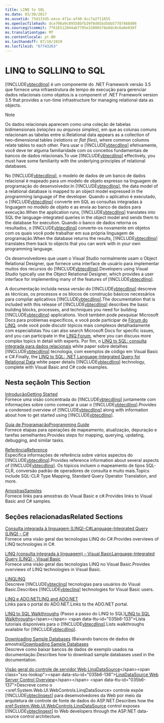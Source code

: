 ```yaml
---
title: LINQ to SQL
ms.date: 03/30/2017
ms.assetid: 73d13345-eece-471a-af40-4cc7a2f11655
ms.openlocfilehash: dce706a9c09558bfb39f0d65bd56b57787488d06
ms.sourcegitcommit: 7f616512044ab7795e32806578e8dc0c6a0e038f
ms.translationtype: MT
ms.contentlocale: pt-BR
ms.lasthandoff: 07/10/2019
ms.locfileid: "67743263"
---
```

# <a name="linq-to-sql"></a><span data-ttu-id="035b6-102">LINQ to SQL</span><span class="sxs-lookup"><span data-stu-id="035b6-102">LINQ to SQL</span></span>
[!INCLUDE[vbtecdlinq](../../../../../../includes/vbtecdlinq-md.md)] <span data-ttu-id="035b6-103">é um componente do .NET Framework versão 3.5 que fornece uma infraestrutura de tempo de execução para gerenciar dados relacionais como objetos.</span><span class="sxs-lookup"><span data-stu-id="035b6-103">is a component of .NET Framework version 3.5 that provides a run-time infrastructure for managing relational data as objects.</span></span>  
  
> [!NOTE]
>  <span data-ttu-id="035b6-104">Os dados relacionais aparecem como uma coleção de tabelas bidimensionais (*relações* ou *arquivos simples*), em que as colunas comuns relacionam as tabelas entre si.</span><span class="sxs-lookup"><span data-stu-id="035b6-104">Relational data appears as a collection of two-dimensional tables (*relations* or *flat files*), where common columns relate tables to each other.</span></span> <span data-ttu-id="035b6-105">Para usar o [!INCLUDE[vbtecdlinq](../../../../../../includes/vbtecdlinq-md.md)] efetivamente, você deve ter alguma familiaridade com os conceitos fundamentais de bancos de dados relacionais.</span><span class="sxs-lookup"><span data-stu-id="035b6-105">To use [!INCLUDE[vbtecdlinq](../../../../../../includes/vbtecdlinq-md.md)] effectively, you must have some familiarity with the underlying principles of relational databases.</span></span>  
  
 <span data-ttu-id="035b6-106">No [!INCLUDE[vbtecdlinq](../../../../../../includes/vbtecdlinq-md.md)], o modelo de dados de um banco de dados relacional é mapeado para um modelo de objeto expresso na linguagem de programação do desenvolvedor.</span><span class="sxs-lookup"><span data-stu-id="035b6-106">In [!INCLUDE[vbtecdlinq](../../../../../../includes/vbtecdlinq-md.md)], the data model of a relational database is mapped to an object model expressed in the programming language of the developer.</span></span> <span data-ttu-id="035b6-107">Quando o aplicativo é executado, o [!INCLUDE[vbtecdlinq](../../../../../../includes/vbtecdlinq-md.md)] converte em SQL as consultas integradas à linguagem no modelo de objeto e as envia ao banco de dados para execução.</span><span class="sxs-lookup"><span data-stu-id="035b6-107">When the application runs, [!INCLUDE[vbtecdlinq](../../../../../../includes/vbtecdlinq-md.md)] translates into SQL the language-integrated queries in the object model and sends them to the database for execution.</span></span> <span data-ttu-id="035b6-108">Quando o banco de dados retorna os resultados, o [!INCLUDE[vbtecdlinq](../../../../../../includes/vbtecdlinq-md.md)] converte-os novamente em objetos com os quais você pode trabalhar em sua própria linguagem de programação.</span><span class="sxs-lookup"><span data-stu-id="035b6-108">When the database returns the results, [!INCLUDE[vbtecdlinq](../../../../../../includes/vbtecdlinq-md.md)] translates them back to objects that you can work with in your own programming language.</span></span>  
  
 <span data-ttu-id="035b6-109">Os desenvolvedores que usam o Visual Studio normalmente usam o Object Relational Designer, que fornece uma interface de usuário para implementar muitos dos recursos do [!INCLUDE[vbtecdlinq](../../../../../../includes/vbtecdlinq-md.md)].</span><span class="sxs-lookup"><span data-stu-id="035b6-109">Developers using Visual Studio typically use the Object Relational Designer, which provides a user interface for implementing many of the features of [!INCLUDE[vbtecdlinq](../../../../../../includes/vbtecdlinq-md.md)].</span></span>  
  
 <span data-ttu-id="035b6-110">A documentação incluída nessa versão do [!INCLUDE[vbtecdlinq](../../../../../../includes/vbtecdlinq-md.md)] descreve as técnicas, os processos e os blocos de construção básicos necessários para compilar aplicativos [!INCLUDE[vbtecdlinq](../../../../../../includes/vbtecdlinq-md.md)].</span><span class="sxs-lookup"><span data-stu-id="035b6-110">The documentation that is included with this release of [!INCLUDE[vbtecdlinq](../../../../../../includes/vbtecdlinq-md.md)] describes the basic building blocks, processes, and techniques you need for building [!INCLUDE[vbtecdlinq](../../../../../../includes/vbtecdlinq-md.md)] applications.</span></span> <span data-ttu-id="035b6-111">Você também pode pesquisar Microsoft Docs para problemas específicos, e você pode participar de [Fórum do LINQ](https://go.microsoft.com/fwlink/?LinkId=76488), onde você pode discutir tópicos mais complexos detalhadamente com especialistas.</span><span class="sxs-lookup"><span data-stu-id="035b6-111">You can also search Microsoft Docs for specific issues, and you can participate in the [LINQ Forum](https://go.microsoft.com/fwlink/?LinkId=76488), where you can discuss more complex topics in detail with experts.</span></span> <span data-ttu-id="035b6-112">Por fim, o [LINQ to SQL: consulta integrada para dados relacionais](https://go.microsoft.com/fwlink/?LinkId=93205) white paper sobre detalhes [!INCLUDE[vbtecdlinq](../../../../../../includes/vbtecdlinq-md.md)] tecnologia, com exemplos de código em Visual Basic e C#.</span><span class="sxs-lookup"><span data-stu-id="035b6-112">Finally, the [LINQ to SQL: .NET Language-Integrated Query for Relational Data](https://go.microsoft.com/fwlink/?LinkId=93205) white paper details [!INCLUDE[vbtecdlinq](../../../../../../includes/vbtecdlinq-md.md)] technology, complete with Visual Basic and C# code examples.</span></span>  
  
## <a name="in-this-section"></a><span data-ttu-id="035b6-113">Nesta seção</span><span class="sxs-lookup"><span data-stu-id="035b6-113">In This Section</span></span>  
 [<span data-ttu-id="035b6-114">Introdução</span><span class="sxs-lookup"><span data-stu-id="035b6-114">Getting Started</span></span>](../../../../../../docs/framework/data/adonet/sql/linq/getting-started.md)  
 <span data-ttu-id="035b6-115">Fornece uma visão concentrada do [!INCLUDE[vbtecdlinq](../../../../../../includes/vbtecdlinq-md.md)] juntamente com informações sobre como começar a usar o [!INCLUDE[vbtecdlinq](../../../../../../includes/vbtecdlinq-md.md)].</span><span class="sxs-lookup"><span data-stu-id="035b6-115">Provides a condensed overview of [!INCLUDE[vbtecdlinq](../../../../../../includes/vbtecdlinq-md.md)] along with information about how to get started using [!INCLUDE[vbtecdlinq](../../../../../../includes/vbtecdlinq-md.md)].</span></span>  
  
 [<span data-ttu-id="035b6-116">Guia de Programação</span><span class="sxs-lookup"><span data-stu-id="035b6-116">Programming Guide</span></span>](../../../../../../docs/framework/data/adonet/sql/linq/programming-guide.md)  
 <span data-ttu-id="035b6-117">Fornece etapas para operações de mapeamento, atualização, depuração e tarefas semelhantes.</span><span class="sxs-lookup"><span data-stu-id="035b6-117">Provides steps for mapping, querying, updating, debugging, and similar tasks.</span></span>  
  
 [<span data-ttu-id="035b6-118">Referência</span><span class="sxs-lookup"><span data-stu-id="035b6-118">Reference</span></span>](../../../../../../docs/framework/data/adonet/sql/linq/reference.md)  
 <span data-ttu-id="035b6-119">Especifica informações de referência sobre vários aspectos do [!INCLUDE[vbtecdlinq](../../../../../../includes/vbtecdlinq-md.md)].</span><span class="sxs-lookup"><span data-stu-id="035b6-119">Provides reference information about several aspects of [!INCLUDE[vbtecdlinq](../../../../../../includes/vbtecdlinq-md.md)].</span></span> <span data-ttu-id="035b6-120">Os tópicos incluem o mapeamento de tipos SQL-CLR, conversão padrão de operadores de consulta e muito mais.</span><span class="sxs-lookup"><span data-stu-id="035b6-120">Topics include SQL-CLR Type Mapping, Standard Query Operator Translation, and more.</span></span>  
  
 [<span data-ttu-id="035b6-121">Amostras</span><span class="sxs-lookup"><span data-stu-id="035b6-121">Samples</span></span>](../../../../../../docs/framework/data/adonet/sql/linq/samples.md)  
 <span data-ttu-id="035b6-122">Fornece links para amostras do Visual Basic e c#.</span><span class="sxs-lookup"><span data-stu-id="035b6-122">Provides links to Visual Basic and C# samples.</span></span>  
  
## <a name="related-sections"></a><span data-ttu-id="035b6-123">Seções relacionadas</span><span class="sxs-lookup"><span data-stu-id="035b6-123">Related Sections</span></span>  
 <span data-ttu-id="035b6-124">[Consulta integrada à linguagem (LINQ)-C#](../../../../../csharp/programming-guide/concepts/linq/index.md)</span><span class="sxs-lookup"><span data-stu-id="035b6-124">[Language-Integrated Query (LINQ) - C#](../../../../../csharp/programming-guide/concepts/linq/index.md)</span></span>\
 <span data-ttu-id="035b6-125">Fornece uma visão geral das tecnologias LINQ do C#.</span><span class="sxs-lookup"><span data-stu-id="035b6-125">Provides overviews of LINQ technologies in C#.</span></span>
 
 [<span data-ttu-id="035b6-126">LINQ (consulta integrada à linguagem) – Visual Basic</span><span class="sxs-lookup"><span data-stu-id="035b6-126">Language-Integrated Query (LINQ) - Visual Basic</span></span>](../../../../../visual-basic/programming-guide/concepts/linq/index.md)  
 <span data-ttu-id="035b6-127">Fornece uma visão geral das tecnologias LINQ no Visual Basic.</span><span class="sxs-lookup"><span data-stu-id="035b6-127">Provides overviews of LINQ technologies in Visual Basic.</span></span>
  
 [<span data-ttu-id="035b6-128">LINQ</span><span class="sxs-lookup"><span data-stu-id="035b6-128">LINQ</span></span>](../../../../../visual-basic/programming-guide/language-features/linq/index.md)  
 <span data-ttu-id="035b6-129">Descreve [!INCLUDE[vbteclinq](../../../../../../includes/vbteclinq-md.md)] tecnologias para usuários do Visual Basic.</span><span class="sxs-lookup"><span data-stu-id="035b6-129">Describes [!INCLUDE[vbteclinq](../../../../../../includes/vbteclinq-md.md)] technologies for Visual Basic users.</span></span>  
  
 [<span data-ttu-id="035b6-130">LINQ e ADO.NET</span><span class="sxs-lookup"><span data-stu-id="035b6-130">LINQ and ADO.NET</span></span>](../../../../../../docs/framework/data/adonet/linq-and-ado-net.md)  
 <span data-ttu-id="035b6-131">Links para o portal do ADO.NET.</span><span class="sxs-lookup"><span data-stu-id="035b6-131">Links to the ADO.NET portal.</span></span>  
  
 <span data-ttu-id="035b6-132">[LINQ to SQL Walkthroughs](https://docs.microsoft.com/previous-versions/visualstudio/visual-studio-2008/bb386295(v=vs.90)) (Passo a passo do LINQ to SQL)</span><span class="sxs-lookup"><span data-stu-id="035b6-132">[LINQ to SQL Walkthroughs](https://docs.microsoft.com/previous-versions/visualstudio/visual-studio-2008/bb386295(v=vs.90))</span></span>  
 <span data-ttu-id="035b6-133">Lista tutoriais disponíveis para o [!INCLUDE[vbtecdlinq](../../../../../../includes/vbtecdlinq-md.md)].</span><span class="sxs-lookup"><span data-stu-id="035b6-133">Lists walkthroughs available for [!INCLUDE[vbtecdlinq](../../../../../../includes/vbtecdlinq-md.md)].</span></span>  
  
 <span data-ttu-id="035b6-134">[Downloading Sample Databases](../../../../../../docs/framework/data/adonet/sql/linq/downloading-sample-databases.md) (Baixando bancos de dados de amostra)</span><span class="sxs-lookup"><span data-stu-id="035b6-134">[Downloading Sample Databases](../../../../../../docs/framework/data/adonet/sql/linq/downloading-sample-databases.md)</span></span>  
 <span data-ttu-id="035b6-135">Descreve como baixar bancos de dados de exemplo usados na documentação.</span><span class="sxs-lookup"><span data-stu-id="035b6-135">Describes how to download sample databases used in the documentation.</span></span>  
  
 <span data-ttu-id="035b6-136">[Visão geral do controle de servidor Web LinqDataSource](https://docs.microsoft.com/previous-versions/aspnet/bb547113(v=vs.100))</span><span class="sxs-lookup"><span data-stu-id="035b6-136">[LinqDataSource Web Server Control Overview](https://docs.microsoft.com/previous-versions/aspnet/bb547113(v=vs.100))</span></span>  
 <span data-ttu-id="035b6-137">Descreve como o <xref:System.Web.UI.WebControls.LinqDataSource> controle expõe [!INCLUDE[vbteclinqext](../../../../../../includes/vbteclinqext-md.md)] para desenvolvedores da Web por meio da arquitetura de controle de fonte de dados do ASP.NET.</span><span class="sxs-lookup"><span data-stu-id="035b6-137">Describes how the <xref:System.Web.UI.WebControls.LinqDataSource> control exposes [!INCLUDE[vbteclinqext](../../../../../../includes/vbteclinqext-md.md)] to Web developers through the ASP.NET data-source control architecture.</span></span>
